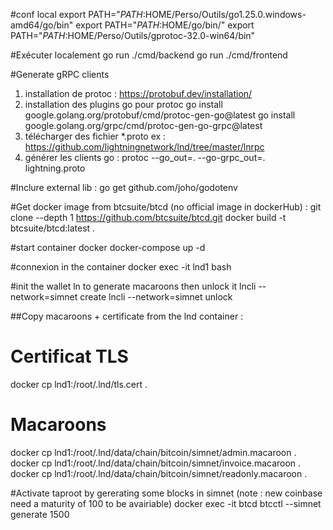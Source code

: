 #conf local
export PATH="$PATH:$HOME/Perso/Outils/go1.25.0.windows-amd64/go/bin"
export PATH="$PATH:$HOME/go/bin/"
export PATH="$PATH:$HOME/Perso/Outils/gprotoc-32.0-win64/bin"


#Exécuter localement
go run ./cmd/backend
go run ./cmd/frontend



#Generate gRPC  clients
1. installation de protoc : https://protobuf.dev/installation/
2. installation des plugins go pour protoc
    go install google.golang.org/protobuf/cmd/protoc-gen-go@latest
    go install google.golang.org/grpc/cmd/protoc-gen-go-grpc@latest
3. télécharger des fichier *.proto ex : https://github.com/lightningnetwork/lnd/tree/master/lnrpc
4. générer les clients go : protoc --go_out=. --go-grpc_out=. lightning.proto


#Inclure external lib :
go get github.com/joho/godotenv


#Get docker image  from btcsuite/btcd (no official image in dockerHub) :
git clone --depth 1 https://github.com/btcsuite/btcd.git
docker build -t btcsuite/btcd:latest .


#start container docker
docker-compose up -d

#connexion in the container
docker exec -it lnd1 bash

#init the wallet ln to generate macaroons then unlock it
lncli --network=simnet create
lncli --network=simnet unlock

##Copy macaroons + certificate from the lnd container :
# Certificat TLS
docker cp lnd1:/root/.lnd/tls.cert .
# Macaroons
docker cp lnd1:/root/.lnd/data/chain/bitcoin/simnet/admin.macaroon .
docker cp lnd1:/root/.lnd/data/chain/bitcoin/simnet/invoice.macaroon .
docker cp lnd1:/root/.lnd/data/chain/bitcoin/simnet/readonly.macaroon .

#Activate taproot by gererating some blocks in simnet (note : new coinbase need a maturity of 100 to be avairiable)
docker exec -it btcd btcctl --simnet generate 1500
